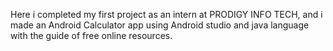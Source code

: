 Here i completed my first project as an intern at PRODIGY INFO TECH, and i made an Android Calculator app using Android studio and java language with the guide of free online resources.
